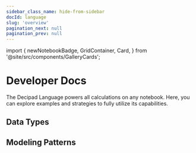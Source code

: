 ```yaml
---
sidebar_class_name: hide-from-sidebar
docId: language
slug: 'overview'
pagination_next: null
pagination_prev: null
---
```


import {
newNotebookBadge,
GridContainer,
Card,
} from '@site/src/components/GalleryCards';



# Developer Docs

The Decipad Language powers all calculations on any notebook. Here, you can explore examples and strategies to fully utilize its capabilities.

## Data Types

<GridContainer>
              <Card
                title="Variables"
                notebook="/docs/language/variables"
                description="Improve readability and reuse results."
              />
              <Card
                title="Strings"
                notebook="/docs/language/strings"
                description="Work with text."
              />
              <Card
                title="Dates"
                notebook="/docs/language/dates"
                description="Work with dates."
              />
              <Card
                title="Columns"
                notebook="/docs/language/columns"
                description="Create code columns."
              />
              <Card
                title="Booleans"
                notebook="/docs/language/booleans"
                description="Work with booleans."
              />
             <Card
                title="Ranges"
                notebook="/docs/language/ranges"
                description="Define Ranges for numbers and dates."
              />
              <Card
                title="Time"
                notebook="/docs/language/time-intervals"
                description="Work with time."
              />
              <Card
                title="Sequences"
                notebook="/docs/language/sequences"
                description="Create sequences for numbers and dates."
              />
            </GridContainer>

## Modeling Patterns

<GridContainer>
              <Card
                title="Conditions"
                notebook="/docs/language/conditions"
                description="Perform calculations conditionally."
              />
              <Card
                title="Dimensions"
                notebook="/docs/language/dimensions"
                description="Explore multiple scenarios at once."
              />
              <Card
                title="Code Tables"
                notebook="/docs/language/code-tables"
                description="Create code tables."
              />
              <Card
                title="Functions"
                notebook="/docs/language/functions"
                description="Reuse and create functions."
              />
              <Card
                title="Lookups"
                notebook="/docs/language/lookups"
                description="Quickly lookup table values."
              />
              <Card
                title="Previous Results"
                notebook="/docs/language/previous"
                description="Reference previous results."
              />
            </GridContainer>